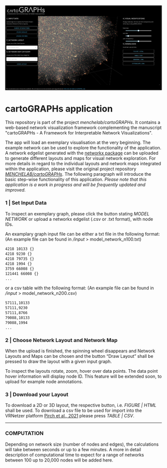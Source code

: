![webapplication](cartoGRAPHs_app/img/theapp.png)

# cartoGRAPHs application 

This repository is part of the project *menchelab/cartoGRAPHs*. It contains a web-based network visualization framework complementing the manuscript "cartoGRAPHs - A Framework for Interpretable Network Visualizations". 


The app will load an exemplary visualisation at the very beginning. The example network can be used to explore the functionality of the application. 
A network edgelist generated with the [networkx package](https://networkx.org/) can be uploaded to generate different layouts and maps for visual network exploration. For more details in regard to the individual layouts and network maps integrated within the application, please visit the original project repository [*MENCHELAB/cartoGRAPHs*](https://github.com/menchelab/CartoGRAPHs). 
The following paragraph will introduce the basic step-wise functionality of this application. 
*Please note that this application is a work in progress and will be frequently updated and improved.* 


### 1 | Set Input Data
To inspect an exemplary graph, please click the button stating *MODEL NETWORK* or upload a networkx edgelist (.csv or .txt format), with node IDs.

An examplary graph input file can be either a txt file in the following format: 
(An example file can be found in */input* > model_network_n100.txt)

```
4218 10133 {}
4218 9230 {}
4218 79735 {}
4218 1994 {}
3759 66008 {}
121441 66008 {}
... 
```

or a csv table with the following format: 
(An example file can be found in */input* > model_network_n200.csv)
```
57111,10133
57111,9230
57111,8766
79088,10133
79088,1994
... 
```


### 2 | Choose Network Layout and Network Map 
When the upload is finished, the spinning wheel disappears and Network Layouts and Maps can be chosen and the button “Draw Layout” shall be pressed to draw the layout with a given input graph. 

To inspect the layouts rotate, zoom, hover over data points.
The data point hover information will display node ID. This feature will be extended soon, to upload for example node annotations.

### 3 | Download your Layout
To download a 2D or 3D layout, the respective button, i.e. *FIGURE | HTML* shall be used. 
To download a csv file to be used for import into the VRNetzer platform [Pirch et al., 2021](https://www.nature.com/articles/s41467-021-22570-w) please press *TABLE | CSV*. 

---

### COMPUTATION
Depending on network size (number of nodes and edges), the calculations will take between seconds or up to a few minutes. A more in detail description of computational time to expect for a range of networks between 100 up to 20,000 nodes will be added here. 

